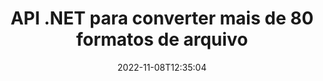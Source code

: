 ---
############################# Static ############################
layout: "product"
date: 2022-11-08T12:35:04
draft: false

product: "Conversion"
product_tag: "conversion"
platform: .NET
platform_tag: net

############################# Head ############################
head_title: "C# API de conversão de documentos .NET | Converter PDF Word Excel PPTX Imagens HTML"
head_description: "C# API de conversão de documentos .NET. Converta PDF Word DOC DOCX, planilhas do Excel PPT PPTX, HTML, PSD, MPT MPP, e-mail MSG EMLX, AutoCAD e formatos de arquivo de imagem."

############################# Header ############################
title: "API .NET para converter mais de 80 formatos de arquivo"
description: "API simples para integrar a funcionalidade de conversão de documentos e imagens em aplicativos .NET sem instalar nenhum software externo."
button:
    enable: true
    icon: "fas fa-arrow-down"
    label: "Baixar Teste Gratuito"
    link: "https://downloads.groupdocs.com/conversion/net"

############################# SubMenu ############################
submenu:
    enable: true
    
    left:
        img_alt: "GroupDocs.Conversion for .NET"
        image: "https://www.groupdocs.cloud/templates/groupdocs/images/product-logos/groupdocs-conversion-net.png"
        product: "GroupDocs.Conversion"
        platform: ".NET"

    middle:
        button:
            # button loop
            - link: "#overview"
              text: "Visão geral"

            # button loop
            - link: "#features"
              text: "Características"

            # button loop
            - link: "#support"
              text: "Apoiar"

            # button loop
            - link: "https://products.groupdocs.app/conversion"
              text: "Demonstração ao vivo"

            # button loop
            - link: "https://purchase.groupdocs.com/pricing/conversion/net"
              text: "Preços"

    right:
        link_download: "https://downloads.groupdocs.com/conversion"
        link_learn: "https://docs.groupdocs.com/conversion/net/"
        link_buy: "https://purchase.groupdocs.com"

############################# Overview ############################
overview:
    enable: true
    content: |
      O GroupDocs.Conversion for .NET oferece um conjunto simples de APIs, permitindo que os desenvolvedores criem aplicativos poderosos de conversão de documentos em C#, ASP.NET e outras tecnologias relacionadas a .NET. A API GroupDocs.Conversion for .NET fornece uma solução de conversão de arquivos rápida, eficiente e confiável para seus usuários finais. Ele suporta a realização de conversões precisas entre todos os formatos de documentos comerciais populares, incluindo: PDF, HTML, e-mail, documentos do Microsoft Word, planilhas do Excel, apresentações do PowerPoint, Project, Photoshop, CorelDraw, AutoCAD, diagramas, formatos de arquivo de imagem raster e muito mais. A biblioteca do conversor de documentos detecta automaticamente o formato do documento de origem e oferece todo o controle para converter todo o documento ou páginas específicas para o formato de saída desejado. É mais fácil substituir as fontes ausentes pelas preferidas e adicionar marcas d'água de texto ou imagem a qualquer página do documento.

      GroupDocs.Conversion for .NET pode ser usado para desenvolver aplicativos em qualquer ambiente de desenvolvimento direcionado à plataforma .NET. É compatível com todas as linguagens baseadas em .NET e suporta sistemas operacionais populares (Windows, Linux, MacOS) onde estruturas Mono ou .NET (incluindo .NET Core) podem ser instaladas.
    tabs:
      enable: true
      
      ## TAB ONE ##
      tab_one:
        description: |
          A seguir está uma visão geral de GroupDocs.Conversion for .NET:
        
        right:
          enable: true
          icon: "fab fa-html5"
          title: "Visão geral"
          content: |
            * Detectar automaticamente o tipo de arquivo
            * Converter documentos
            * Converter apresentações
            * Converter planilhas
            * Converter imagens raster
            * Converter documentos PDF
            * Converter outros formatos
            * Aplicar marca d'água
            * Especifique a senha do arquivo
            * Personalize a conversão

      ## TAB TWO ##
      tab_two:
        description: |
          GroupDocs.Conversion for .NET é compatível com a conversão entre todos os [formatos de arquivo de documento] populares e comumente usados ​​(https://docs.groupdocs.com/conversion/net/supported-document-formats/).

        left:
          enable: true
          table:
            # table loop
            - title: "Converter de:"
              content: |
                * **Documentos**: DOC, DOCX, DOCM, DOT, DOTX, DOTM, RTF, TXT, ODT, OTT
                * **Planilhas**: XLS, XLSX, XLSM, XLSB, CSV, XLS2003, ODS, TSV, XLT, XLTX, XLTM, XLAM, FODS, SXC
                * **Apresentações**: PPT, PPTX, PPS, PPSX, ODP, POT, POTX, POTM, PPTM, PPSM, FODP
                * **Imagens**: TIF, TIFF, JPG, JPEG, PNG, GIF, BMP, ICO, DIB, JPC, JPEG-LS, JPEG2000
                * **Portátil**: PDF, XPS, OXPS, EPUB
                * **HTML**: HTM, HTML, MHTML
                * **Metarquivos**: EMZ, WMZ
                * **PhotoShop**: PSD
                * **Projeto**: MPP, MPT, MPX
                * **Outlook**: PST, OST
                * **E-mail**: MSG, EML, EMLX
                * **Diagramas**: VSD, VSDX, VSDM, VSS, VSSM, VST, VSTM, VSX, VTX, VDW, VDX, SVG, SVGZ
                * **AutoCAD**: DXF, DWG, DWF, STL, IFC, DWT
                * **PostScript**: EPS, PS, PSL, CGM
                * **CorelDRAW**: CDR, CMX
                * **Outros**: VCF, PLT, LGS, OTG, MD, AI, LOG

        right:
          enable: true
          table:
            # table loop
            - title: "Converter para:"
              content: |
                * **Documentos**: DOC, DOCX, DOCM, DOT, DOTX, DOTM, RTF, TXT, ODT, OTT
                * **Planilhas**: XLS, XLSX, XLSM, XLSB, CSV, XLS2003, TSV, XLTX, ODS, XLAM, FODS, DIF, SXC
                * **Apresentações**: PPT, PPTX, PPS, PPSX, ODP, POTX, POTM, PPTM, PPSM, FODP
                * **Imagens**: TIF, TIFF, JPG, JPEG, PNG, GIF, BMP, ICO, JPEG2000
                * **Metarquivos**: EMF, WMF, EMZ, WMZ
                * **Diagramas**: SVGZ
                * **Portátil**: PDF, XPS
                * **HTML**: HTM, HTML, MHTML
                * **Outro**: MD

      ## TAB THREE ##
      tab_three:
        description: |
          GroupDocs.Conversion for .NET é compatível com os seguintes sistemas operacionais, estruturas e gerenciadores de pacotes:
      
        left:
          enable: true
          table:
            # table loop
            - icon: "fab fa-windows"
              title: "Sistemas operacionais"
              content: |
                Windows Desktop, Windows Server, Windows Azure, Linux, MacOS

            # table loop
            - icon: "fas fa-code"
              title: "Estruturas Suportadas"
              content: |
                Frameworks: .NET Framework, .NET Standard, .NET Core, Mono

        right:
          enable: true
          table:
            # table loop
            - icon: "fas fa-box"
              title: "Gerenciador de pacotes"
              content: |
                Nuget

            # table loop
            - icon: "fas fa-tools"
              title: "Gerenciador de pacotes"
              content: |
                Microsoft Visual Studio, Xamarin, MonoDevelop

############################# Features ############################
features:
    enable: true
    title: "Recursos do GroupDocs.Conversion for .NET"

    feature:
      # feature loop
      - icon: "fas fa-copy"
        content: "Integração fácil e licenciamento medido"

      # feature loop
      - icon: "fas fa-eye"
        content: "Definir a opção de zoom padrão ao converter para palavras, slides ou células"

      # feature loop
      - icon: "fas fa-bolt"
        content: "Converta de/para todos os formatos de imagem raster populares e atribua DPI, altura e largura da imagem"
      
      # feature loop
      - icon: "fas fa-file-powerpoint"
        content: "Converter PDF e imagem em escala de cinza e linearizar documento PDF para a Web"

      # feature loop
      - icon: "fas fa-code"
        content: "Especifique o nível do marcador, o nível do título e o nível expandido na conversão do Word para PDF/XPS"

      # feature loop
      - icon: "fas fa-cloud"
        content: "Configurar e colocar marca d'água no documento convertido como plano de fundo para exibição atrás do texto"

      # feature loop
      - icon: "fas fa-remove-format"
        content: "Renderizar cabeçalho de e-mail durante a conversão de e-mail"

      # feature loop
      - icon: "fas fa-comment-slash"
        content: "Definir diretórios de fontes personalizadas e carregar/substituir fontes explicitamente durante a conversão de documentos"

      # feature loop
      - icon: "fas fa-location-arrow"
        content: "Definir fonte padrão para substituir fontes ausentes para conversão de documentos, slides e planilhas"

      # feature loop
      - icon: "fas fa-border-all"
        content: ""

      # feature loop
      - icon: "fas fa-wrench"
        content: "Converter planilha com linhas de grade e remover comentários de slides durante a conversão"

      # feature loop
      - icon: "fas fa-columns"
        content: "Converter páginas de documentos específicos como formato PDF e converter intervalos de células específicos em planilhas"

      # feature loop
      - icon: "fas fa-file-word"
        content: "Mostrar planilhas ocultas e pular linhas e colunas vazias ao converter planilhas"

      # feature loop
      - icon: "fas fa-envelope"
        content: "Contar o total de páginas de um documento e definir senha para documento desprotegido durante a conversão"

      # feature loop
      - icon: "fas fa-print"
        content: "Opção para remover anotações e arquivos incorporados de PDF"

      # feature loop
      - icon: "fas fa-file-archive"
        content: "Criar marcação compatível com HTML 5 ao converter para HTML"

      # feature loop
      - icon: "fas fa-lock"
        content: "Detectar automaticamente o tipo de origem e retornar todas as conversões possíveis ao converter do fluxo"

      # feature loop
      - icon: "fas fa-file-code"
        content: "Capacidade de retornar cada página em fluxo separado ao converter para PDF ou HTML"
      
      # feature loop
      - icon: "fas fa-fill-drip"
        content: "Mostrar/ocultar marcação, comentários e acompanhar alterações ao converter do Word"

      # feature loop
      - icon: "fas fa-file-excel"
        content: "Conversão de DOCX para Tiff G3 com opção de sombreamento"

      # feature loop
      - icon: "fas fa-heading"
        content: "Converter layouts específicos ao converter de documento CAD"

      # feature loop
      - icon: "fas fa-project-diagram"
        content: "Nomeação automática ao salvar documento convertido em arquivo"

      # feature loop
      - icon: "fas fa-cube"
        content: "Licenciamento medido suportado para ser cobrado com base no uso da API"

      # feature loop
      - icon: "fab fa-uncharted"
        content: "Converter diagramas para formatos de arquivo de processamento de texto"
      
      # feature loop
      - icon: "fab fa-uncharted"
        content: "Adicionar números de página ao converter HTML em documento de processamento de texto"

      # feature loop
      - icon: "fab fa-uncharted"
        content: "Converta documentos XML para qualquer formato sem transformação"

      # feature loop
      - icon: "fab fa-uncharted"
        content: "Monitore o progresso da conversão de arquivos (início, fim) diretamente do aplicativo do lado do cliente"

    more_feature:
      # more_feature_loop
      - title: "Converta facilmente formatos de documentos"
        content: |
          Usando GroupDocs.Conversion for .NET, converter o formato de arquivo de documento é muito fácil. O exemplo a seguir mostra como converter um arquivo PDF em um arquivo DOC usando C#:  
            
          {features.more_feature.step1} 
          {features.more_feature.step2} 
          {features.more_feature.step3} 
            
          ```csharp    
           // Carregar arquivo de origem DOCX para conversão
          var converter = new GroupDocs.Conversion.Converter("input.docx");
          // Preparar opções de conversão para o formato de destino PDF
          var convertOptions = converter.GetPossibleConversions()["pdf"].ConvertOptions;
          // Converter para o formato PDF
          converter.Convert("output.pdf", convertOptions);
          ```
            
      # more_feature_loop
      - title: "Conversão para formatos de imagem"
        content: "GroupDocs.Conversion for .NET pode ser usado para desenvolver aplicativos em qualquer ambiente de desenvolvimento direcionado à plataforma .NET. É compatível com todas as linguagens baseadas em .NET e suporta sistemas operacionais populares (Windows, Linux, MacOS) onde estruturas Mono ou .NET (incluindo .NET Core) podem ser instaladas."

      # more_feature_loop
      - title: "Suporta vários tipos de formato PDF"
        content: |
          A API GroupDocs.Conversion for .NET suporta a conversão de documentos para os seguintes tipos/formatos de PDF:  
            
          * PdfA_1A
          * PdfA_1B
          * PdfA_2A
          * PdfA_3A
          * PdfA_2B
          * PdfA_2U
          * PdfA_3B
          * PdfA_3U
          * v1_3
          * v1_4
          * v1_5
          * v1_6
          * v1_7
          * PdfX_1A
          * PdfX3

############################# Support ############################
support:
    enable: true

############################# Solutions ############################
solutions:
    enable: true
    title: "GroupDocs.Conversion oferece APIs de conversão de documentos para outros ambientes de desenvolvimento populares"

    solution:
        # solution loop
        - img_alt: "GroupDocs.Conversion for Java"
          image: "https://www.groupdocs.cloud/templates/groupdocs/images/product-logos/groupdocs-conversion-java.png"
          product: "GroupDocs.Conversion"
          platform: "Java"
          link: "/conversão/java/"

############################# Back to top ###############################
back_to_top:
  enable: true
---